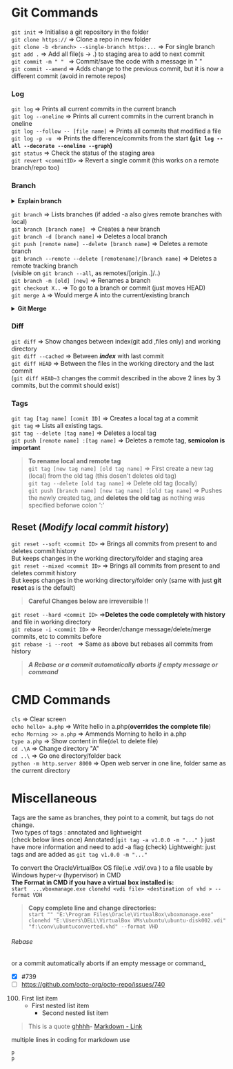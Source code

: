 # Git Commands
`git init` => Initialise a git repository in the folder  
`git clone https://` => Clone a repo in new folder  
`git clone -b <branch> --single-branch https:...` => For single branch  
`git add .` => Add all file(s -> .) to staging area to add to next commit  
`git commit -m " " ` => Commit/save the code with a message in " "  
`git commit --amend` => Adds change to the previous commit, but it is now a different commit (avoid in remote repos)   
### Log
`git log` => Prints all current commits in the current branch  
`git log --oneline`   => Prints all current commits in the current branch in oneline  
`git log --follow -- [file name]` => Prints all commits that modified a file  
`git log -p -u ` => Prints  the difference/commits from the start **(`git log --all --decorate --oneline --graph`)**   
`git status` => Check the status of the staging area   
`git revert <commitID>` => Revert a single commit (this works on a remote branch/repo too)  

### Branch
<details><Summary><b>Explain branch</b></Summary>  
<H4> A branch is just a name associated with a commit(just for understanding) <br>  
A commit has a next pointer(just for understanding)<br>  
`HEAD` is just where  you currently are, at a particular commit or at a branch's start,<br>  
If at a commit, then it is in a "detached state",   If at a branch it automatically points to the latest commit of the branch</H4></details>  

`git branch` => Lists branches (if added -a also gives remote branches with local)  
`git branch [branch name] ` => Creates a new branch   
`git branch -d [branch name]`  => Deletes a local branch   
`git push [remote name] --delete [branch name]` => Deletes a remote branch  
`git branch --remote --delete [remotename]/[branch name]` => Deletes a remote tracking branch  
(visible on `git branch --all`, as remotes/[origin..]/..)  
`git branch -m [old] [new]` => Renames a branch  
`git checkout X..` => To go to a branch or commit (just moves HEAD)   
`git merge A` =>   Would merge A into the current/existing branch  

<details><Summary><b>Git Merge</b></Summary> 
<H4>If master is just: `A ` <br> and feature is: `A - B` => Does not raise conflict issue as **no commit needs to be rewritten** and master becomes A - B<br>  
If your master is: `A - C`<br> and feature is: `A - B` => Merge raises a conflict issue as C needs to be rewritten  </H4></details>

### Diff
`git diff` => Show changes between index(git add ,files only) and working directory   
`git diff --cached` => Between <b><i>index</i></b> with last commit   
`git diff HEAD` =>  Between the files in the working directory and the last commit  
(`git diff HEAD~3` changes the commit described in the above 2 lines by 3 commits, but the commit should exist)

### Tags
`git tag [tag name] [comit ID]` => Creates a local tag at a commit  
`git tag` => Lists all existing tags.  
`git tag --delete [tag name]` => Deletes a local tag  
`git push [remote name] :[tag name]` => Deletes a remote tag, **semicolon is important**  
> **To rename local and remote tag**  
> `git tag [new tag name] [old tag name]` => First create a new tag (local) from the old tag (this dosen't deletes old tag)  
> `git tag --delete [old tag name]` => Delete old tag (locally)  
> `git push [branch name] [new tag name] :[old tag name]` => Pushes the newly created tag, and **deletes the old tag** as nothing was specified beforwe colon ':' 

## Reset (_Modify local commit history_)
`git reset --soft <commit ID>` => Brings all commits from present to <commit ID> and deletes commit history  
But keeps changes in the working directory/folder and staging area  
`git reset --mixed <commit ID>` => Brings all commits from present to <commit ID> and deletes commit history  
But keeps changes in the working directory/folder only (same with just <b>git reset <commit ID></b> as is the default)    
> **Careful Changes below are irreversible !!**

`git reset --hard <commit ID>` =>**Deletes the code completely with history** and file in working directory  
`git rebase -i <commit ID>` => Reorder/change message/delete/merge commits, etc to commits before <commit ID>  
`git rebase -i --root ` => Same as above but rebases all commits from history  
> **_A Rebase or a commit automatically aborts if empty message or command_**


# CMD Commands 
`cls` => Clear screen  
`echo hello> a.php` => Write hello in a.php(<b>overrides the complete file</b>)  
`echo Morning >> a.php` => Ammends Morning to hello in a.php  
`type a.php` => Show content in file(`del` to delete file)  
`cd .\A` => Change directory "A"   
`cd ..\` => Go one directory/folder back  
`python -m http.server 8000` => Open web server in one line, folder same as the current directory   
  

# Miscellaneous 
Tags are the same as branches, they point to a commit, but tags do not change.   
Two types of tags : annotated and lightweight    
(check below lines once)
Annotated:(`git tag -a v1.0.0 -m "..." `) just have more information and need to add -a flag   (check)
Lightweight: just tags and are added as `git tag v1.0.0 -m "..." `  
  
To convert the OracleVirtualBox OS file(i.e .vdi/.ova ) to a file usable by Windows hyper-v (hypervisor) in CMD  
**The Format in CMD if you have a virtual box installed is:**  
`start  ...vboxmanage.exe clonehd <vdi file> <destination of vhd > --format VDH`  
>**Copy complete line and change directories:**  
>`start "" "E:\Program Files\Oracle\VirtualBox\vboxmanage.exe" clonehd "E:\Users\DELL\VirtualBox VMs\ubuntu\ubuntu-disk002.vdi" "f:\conv\ubuntuconverted.vhd" --format VHD`   

###### _Rebase_
or a commit automatically aborts if an empty message or command_
- [x] #739
- [ ] https://github.com/octo-org/octo-repo/issues/740
100. First list item
       - First nested list item
         - Second nested list item
> This is a quote
>  [ghhhh](Git_Commands.md#git-commands)-
	[Markdown - Link](#Git-Commands)

multiple lines in coding for markdown use  
```
p
p
```





 
